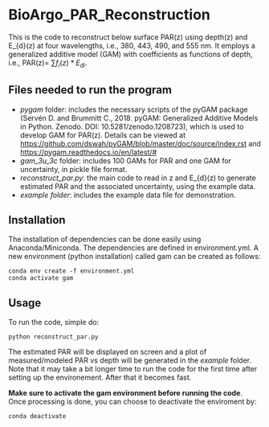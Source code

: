# BioArgo_PAR_Reconstruction

This is the code to reconstruct below surface PAR(z) using depth(z) and E_{d}(z) at four wavelengths, i.e., 380, 443, 490, and 555 nm. It employs a generalized additive model (GAM) with coefficients as functions of depth, i.e., PAR(z)= $\sum{f_i(z)*E_{di}}$.

## Files needed to run the program

- _pygam_ folder: includes the necessary scripts of the pyGAM package (Servén D. and Brummitt C., 2018. pyGAM: Generalized Additive Models in Python. Zenodo. DOI: 10.5281/zenodo.1208723), which is used to develop GAM for PAR(z). Details can be viewed at https://github.com/dswah/pyGAM/blob/master/doc/source/index.rst and https://pygam.readthedocs.io/en/latest/#
- _gam_3u_3c_ folder: includes 100 GAMs for PAR and one GAM for uncertainty, in pickle file format.
- _reconstruct_par.py_: the main code to read in z and E_{d}(z) to generate estimated PAR and the associated uncertainty, using the example data.
- _example folder_: includes the example data file for demonstration.

## Installation
The installation of dependencies can be done easily using Anaconda/Miniconda. The dependencies are defined in environment.yml. A new environment (python installation) called gam can be created as follows:
```
conda env create -f environment.yml
conda activate gam
```
## Usage

To run the code, simple do:

```
python reconstruct_par.py
```
The estimated PAR will be displayed on screen and a plot of measured/modeled PAR vs depth will be generated in the _example_ folder. Note that it may take a bit longer time to run the code for the first time after setting up the environement. After that it becomes fast.

**Make sure to activate the gam environment before running the code**. Once processing is done, you can choose to deactivate the enviroment by:
```
conda deactivate
```


